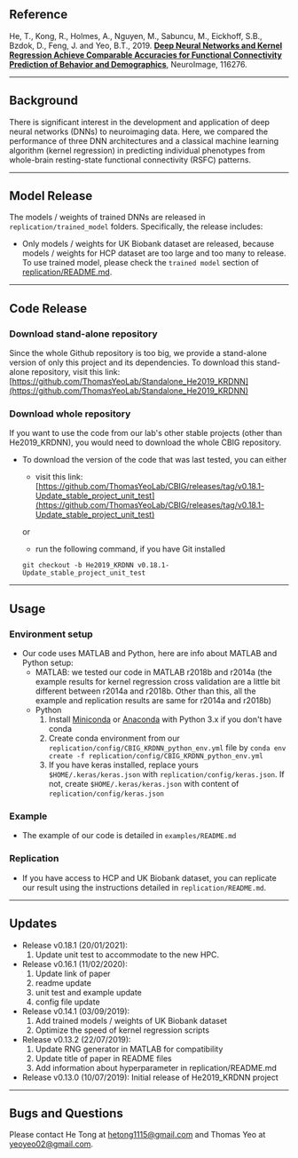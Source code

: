 ## Reference

He, T., Kong, R., Holmes, A., Nguyen, M., Sabuncu, M., Eickhoff, S.B., Bzdok, D., Feng, J. and Yeo, B.T., 2019. [**Deep Neural Networks and Kernel Regression Achieve Comparable Accuracies for Functional Connectivity Prediction of Behavior and Demographics**](https://doi.org/10.1016/j.neuroimage.2019.116276), NeuroImage, 116276.

----
## Background

There is significant interest in the development and application of deep neural networks (DNNs) to neuroimaging data. Here, we compared the performance of three DNN architectures and a classical machine learning algorithm (kernel regression) in predicting individual phenotypes from whole-brain resting-state functional connectivity (RSFC) patterns.

----
## Model Release
The models / weights of trained DNNs are released in `replication/trained_model` folders. Specifically, the release includes:
- Only models / weights for UK Biobank dataset are released, because models / weights for HCP dataset are too large and too many to release. To use trained model, please check the `trained model` section of [replication/README.md](replication#trained-model).

----
## Code Release
### Download stand-alone repository
Since the whole Github repository is too big, we provide a stand-alone version of only this project and its dependencies. To download this stand-alone repository, visit this link: [https://github.com/ThomasYeoLab/Standalone_He2019_KRDNN](https://github.com/ThomasYeoLab/Standalone_He2019_KRDNN)

### Download whole repository
If you want to use the code from our lab's other stable projects (other than He2019_KRDNN), you would need to download the whole CBIG repository.

- To download the version of the code that was last tested, you can either

    - visit this link:
    [https://github.com/ThomasYeoLab/CBIG/releases/tag/v0.18.1-Update_stable_project_unit_test](https://github.com/ThomasYeoLab/CBIG/releases/tag/v0.18.1-Update_stable_project_unit_test)

    or

    - run the following command, if you have Git installed
 
    ```
    git checkout -b He2019_KRDNN v0.18.1-Update_stable_project_unit_test
    ```
----

## Usage
### Environment setup
- Our code uses MATLAB and Python, here are info about MATLAB and Python setup:
	- MATLAB: we tested our code in MATLAB r2018b and r2014a (the example results for kernel regression cross validation are a little bit different between r2014a and r2018b. Other than this, all the example and replication results are same for r2014a and r2018b)
	- Python
		1. Install [Miniconda](https://docs.conda.io/en/latest/miniconda.html) or [Anaconda](https://www.anaconda.com/distribution/#download-section) with Python 3.x if you don't have conda
		2. Create conda environment from our `replication/config/CBIG_KRDNN_python_env.yml` file by `conda env create -f replication/config/CBIG_KRDNN_python_env.yml`
		3. If you have keras installed, replace yours `$HOME/.keras/keras.json` with `replication/config/keras.json`. If not, create `$HOME/.keras/keras.json` with content of `replication/config/keras.json`

### Example
- The example of our code is detailed in `examples/README.md`

### Replication
- If you have access to HCP and UK Biobank dataset, you can replicate our result using the instructions detailed in `replication/README.md`.

----

## Updates
- Release v0.18.1 (20/01/2021):
    1. Update unit test to accommodate to the new HPC.
- Release v0.16.1 (11/02/2020):
    1. Update link of paper
    2. readme update
    3. unit test and example update
    4. config file update
- Release v0.14.1 (03/09/2019):
    1. Add trained models / weights of UK Biobank dataset
    2. Optimize the speed of kernel regression scripts    
- Release v0.13.2 (22/07/2019):
    1. Update RNG generator in MATLAB for compatibility
    2. Update title of paper in README files
    3. Add information about hyperparameter in replication/README.md
- Release v0.13.0 (10/07/2019): Initial release of He2019_KRDNN project

----

## Bugs and Questions

Please contact He Tong at hetong1115@gmail.com and Thomas Yeo at yeoyeo02@gmail.com.

